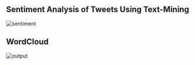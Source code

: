 ## Sentiment Analysis of Tweets Using Text-Mining
![sentiment](https://user-images.githubusercontent.com/67557339/183507195-7761a904-aec4-4821-a161-b4ab864673d1.png)
## WordCloud
![output](https://user-images.githubusercontent.com/67557339/183507223-edf55ecc-822d-4378-8c6b-59c34b14dca0.png)



